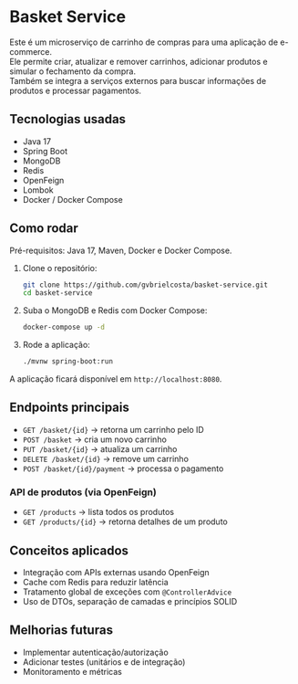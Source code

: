 # Basket Service

Este é um microserviço de carrinho de compras para uma aplicação de e-commerce.  
Ele permite criar, atualizar e remover carrinhos, adicionar produtos e simular o fechamento da compra.  
Também se integra a serviços externos para buscar informações de produtos e processar pagamentos.  

## Tecnologias usadas
- Java 17
- Spring Boot
- MongoDB
- Redis
- OpenFeign
- Lombok
- Docker / Docker Compose

## Como rodar
Pré-requisitos: Java 17, Maven, Docker e Docker Compose.

1. Clone o repositório:
   ```bash
   git clone https://github.com/gvbrielcosta/basket-service.git
   cd basket-service
   ```

2. Suba o MongoDB e Redis com Docker Compose:
   ```bash
   docker-compose up -d
   ```

3. Rode a aplicação:
   ```bash
   ./mvnw spring-boot:run
   ```

A aplicação ficará disponível em `http://localhost:8080`.

## Endpoints principais
- `GET /basket/{id}` → retorna um carrinho pelo ID
- `POST /basket` → cria um novo carrinho
- `PUT /basket/{id}` → atualiza um carrinho
- `DELETE /basket/{id}` → remove um carrinho
- `POST /basket/{id}/payment` → processa o pagamento

### API de produtos (via OpenFeign)
- `GET /products` → lista todos os produtos
- `GET /products/{id}` → retorna detalhes de um produto

## Conceitos aplicados
- Integração com APIs externas usando OpenFeign
- Cache com Redis para reduzir latência
- Tratamento global de exceções com `@ControllerAdvice`
- Uso de DTOs, separação de camadas e princípios SOLID

## Melhorias futuras
- Implementar autenticação/autorização
- Adicionar testes (unitários e de integração)
- Monitoramento e métricas
